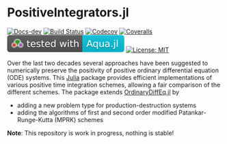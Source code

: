 # PositiveIntegrators.jl

<!-- [![Docs-stable](https://img.shields.io/badge/docs-stable-blue.svg)](SKopecz.github.io/PositiveIntegrators.jl/stable) -->
[![Docs-dev](https://img.shields.io/badge/docs-dev-blue.svg)](SKopecz.github.io/PositiveIntegrators.jl/dev)
[![Build Status](https://github.com/SKopecz/PositiveIntegrators.jl/workflows/CI/badge.svg)](https://github.com/SKopecz/PositiveIntegrators.jl/actions?query=workflow%3ACI)
[![Codecov](https://codecov.io/gh/SKopecz/PositiveIntegrators.jl/branch/main/graph/badge.svg)](https://codecov.io/gh/SKopecz/PositiveIntegrators.jl)
[![Coveralls](https://coveralls.io/repos/github/SKopecz/PositiveIntegrators.jl/badge.svg?branch=main)](https://coveralls.io/github/SKopecz/PositiveIntegrators.jl?branch=main)
[![Aqua QA](https://raw.githubusercontent.com/JuliaTesting/Aqua.jl/master/badge.svg)](https://github.com/JuliaTesting/Aqua.jl)
[![License: MIT](https://img.shields.io/badge/License-MIT-success.svg)](https://opensource.org/licenses/MIT)
<!-- [![DOI](https://zenodo.org/badge/DOI/TODO.svg)](https://doi.org/TODO) -->

Over the last two decades several approaches have been suggested to numerically
preserve the positivity of positive ordinary differential equation (ODE) systems.
This [Julia](https://julialang.org) package provides efficient implementations
of various positive time integration schemes, allowing a fair comparison of the
different schemes. The package extends [OrdinaryDiffEq.jl](https://github.com/SciML/OrdinaryDiffEq.jl)
by
* adding a new problem type for production-destruction systems
* adding the algorithms of first and second order modified Patankar-Runge-Kutta (MPRK) schemes

**Note**: This repository is work in progress, nothing is stable!
